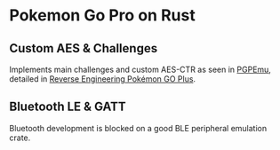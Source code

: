 # Pokemon Go Pro on Rust #

## Custom AES & Challenges ##

Implements main challenges and custom AES-CTR as seen in 
[PGPEmu](https://github.com/yohanes/pgpemu), detailed in 
[Reverse Engineering Pokémon GO Plus](https://tinyhack.com/2018/11/21/reverse-engineering-pokemon-go-plus/).

## Bluetooth LE & GATT ##

Bluetooth development is blocked on a good BLE peripheral emulation
crate.